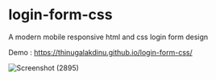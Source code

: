 # login-form-css
A modern mobile responsive html and css login form design

Demo : https://thinugalakdinu.github.io/login-form-css/

![Screenshot (2895)](https://user-images.githubusercontent.com/87528992/153695883-8678313a-40d3-422f-b783-65ca917563f5.png)
